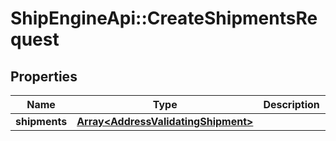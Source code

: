 # ShipEngineApi::CreateShipmentsRequest

## Properties
Name | Type | Description | Notes
------------ | ------------- | ------------- | -------------
**shipments** | [**Array&lt;AddressValidatingShipment&gt;**](AddressValidatingShipment.md) |  | [optional] 


